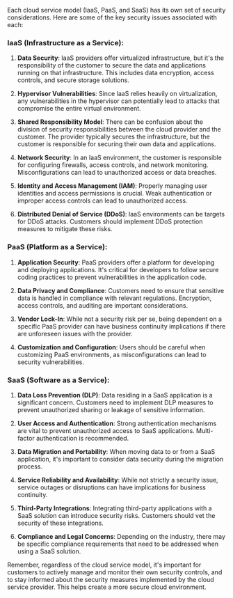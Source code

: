 Each cloud service model (IaaS, PaaS, and SaaS) has its own set of security considerations. Here are some of the key security issues associated with each:

### IaaS (Infrastructure as a Service):

1. **Data Security**: IaaS providers offer virtualized infrastructure, but it's the responsibility of the customer to secure the data and applications running on that infrastructure. This includes data encryption, access controls, and secure storage solutions.

2. **Hypervisor Vulnerabilities**: Since IaaS relies heavily on virtualization, any vulnerabilities in the hypervisor can potentially lead to attacks that compromise the entire virtual environment.

3. **Shared Responsibility Model**: There can be confusion about the division of security responsibilities between the cloud provider and the customer. The provider typically secures the infrastructure, but the customer is responsible for securing their own data and applications.

4. **Network Security**: In an IaaS environment, the customer is responsible for configuring firewalls, access controls, and network monitoring. Misconfigurations can lead to unauthorized access or data breaches.

5. **Identity and Access Management (IAM)**: Properly managing user identities and access permissions is crucial. Weak authentication or improper access controls can lead to unauthorized access.

6. **Distributed Denial of Service (DDoS)**: IaaS environments can be targets for DDoS attacks. Customers should implement DDoS protection measures to mitigate these risks.

### PaaS (Platform as a Service):

1. **Application Security**: PaaS providers offer a platform for developing and deploying applications. It's critical for developers to follow secure coding practices to prevent vulnerabilities in the application code.

2. **Data Privacy and Compliance**: Customers need to ensure that sensitive data is handled in compliance with relevant regulations. Encryption, access controls, and auditing are important considerations.

3. **Vendor Lock-In**: While not a security risk per se, being dependent on a specific PaaS provider can have business continuity implications if there are unforeseen issues with the provider.

4. **Customization and Configuration**: Users should be careful when customizing PaaS environments, as misconfigurations can lead to security vulnerabilities.

### SaaS (Software as a Service):

1. **Data Loss Prevention (DLP)**: Data residing in a SaaS application is a significant concern. Customers need to implement DLP measures to prevent unauthorized sharing or leakage of sensitive information.

2. **User Access and Authentication**: Strong authentication mechanisms are vital to prevent unauthorized access to SaaS applications. Multi-factor authentication is recommended.

3. **Data Migration and Portability**: When moving data to or from a SaaS application, it's important to consider data security during the migration process.

4. **Service Reliability and Availability**: While not strictly a security issue, service outages or disruptions can have implications for business continuity.

5. **Third-Party Integrations**: Integrating third-party applications with a SaaS solution can introduce security risks. Customers should vet the security of these integrations.

6. **Compliance and Legal Concerns**: Depending on the industry, there may be specific compliance requirements that need to be addressed when using a SaaS solution.

Remember, regardless of the cloud service model, it's important for customers to actively manage and monitor their own security controls, and to stay informed about the security measures implemented by the cloud service provider. This helps create a more secure cloud environment.
